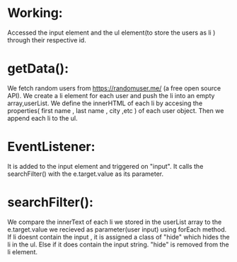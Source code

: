 # Working: 
Accessed the input element and the ul element(to store the users as li ) through their respective id.
# getData():
We fetch random users from https://randomuser.me/ (a free open source API). We create a li element for each user and push the li into an empty array,userList.
We define the innerHTML of each li by accesing the properties( first name , last name , city ,etc ) of each user object.
Then we append each li to the ul.
# EventListener:
It is added to the input element and triggered on "input". It calls the searchFilter() with the e.target.value as its parameter.
# searchFilter():
We compare the innerText of each li we stored in the userList array to the e.target.value we recieved as parameter(user input) using forEach method.
If li doesnt contain the input , it is assigned a class of "hide" which hides the li in the ul.
Else if it does contain the input string. "hide" is removed from the li element.

